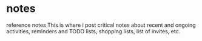 # notes
reference notes
This is where i post critical notes about recent and ongoing activities, reminders and TODO lists, shopping lists, list of invites, etc.
